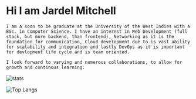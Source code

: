 # Hi I am Jardel Mitchell

` I am a soon to be graduate at the University of the West Indies with a BSc. in Computer Science. I have an interest in Web Development (full stack, but more backend, than frontend), Networking as it is the foundation for communication, Cloud development due to is vast ability for scalability and integration and lastly DevOps as it is important for devlopment life cycle and is team oriented. `

` I look forward to varying and numerous collaborations, to allow for growth and continous learning. `


<img alt="stats" src ="https://github-readme-stats.vercel.app/api?username=Jdmitchel&show_icons=true&theme=gruvbox"/> 
<p hidden style="display:none;"> Credit to [Anurag's GitHub stats] </p>  

![Top Langs](https://github-readme-stats.vercel.app/api/top-langs/?username=Jdmitchel&size_weight=0.5&count_weight=0.5)
